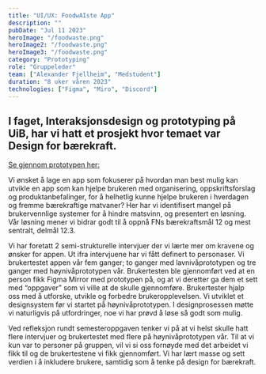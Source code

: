 ```yaml
---
title: "UI/UX: FoodwAIste App"
description: ""
pubDate: "Jul 11 2023"
heroImage: "/foodwaste.png"
heroImage2: "/foodwaste.png"
heroImage3: "/foodwaste.png"
category: "Prototyping"
role: "Gruppeleder"
team: ["Alexander Fjellheim", "Medstudent"]
duration: "8 uker våren 2023"
technologies: ["Figma", "Miro", "Discord"]
---
```

<section>
<h2>
    I faget, Interaksjonsdesign og prototyping på UiB, har vi hatt et prosjekt hvor temaet var Design for bærekraft.
</h2>

<a href="https://www.figma.com/proto/JqpkJSGTj9qYbnKxZvUmYT/Hi-fi-FOODWaiSTE?page-id=0%3A1&type=design&node-id=3-476&viewport=637%2C422%2C0.54&scaling=scale-down&starting-point-node-id=3%3A476&show-proto-sidebar=1">
    Se gjennom prototypen her:
</a>
<p>
    Vi ønsket å lage en app som fokuserer på hvordan man best mulig kan utvikle en app som kan hjelpe brukeren med organisering, oppskriftsforslag og produktanbefalinger, for å helhetlig kunne hjelpe brukeren i hverdagen og fremme bærekraftige matvaner? Her har vi identifisert mangel på brukervennlige systemer for å hindre matsvinn, og presentert en løsning. Vår løsning mener vi bidrar godt til å oppnå FNs bærekraftsmål 12 og mest sentralt, delmål 12.3. 
</p>

<p>
    Vi har foretatt 2 semi-strukturelle intervjuer der vi lærte mer om kravene og ønsker for appen. Ut ifra intervjuene har vi fått definert to personaser. Vi brukertestet appen vår fem ganger; to ganger med lavnivåprototypen og tre ganger med høynivåprototypen vår. Brukertesten ble gjennomført ved at en person fikk Figma Mirror med prototypen på, og at vi deretter ga dem et sett med “oppgaver” som vi ville at de skulle gjennomføre. Brukertester hjalp oss med å utforske, utvikle og forbedre brukeropplevelsen. Vi utviklet et designsystem før vi startet på høynivåprototypen. I designprosessen møtte vi naturligvis på utfordringer, noe vi har prøvd å løse så godt som mulig.
</p>

<p>
    Ved refleksjon rundt semesteroppgaven tenker vi på at vi helst skulle hatt flere intervjuer og brukertestet med flere på høynivåprototypen vår. Til at vi kun var to personer på gruppen, vil vi si oss fornøyde med det arbeidet vi fikk til og de brukertestene vi fikk gjennomført. Vi har lært masse og sett verdien i å inkludere brukere, samtidig som å tenke på design for bærekraft.
</p>

</section>